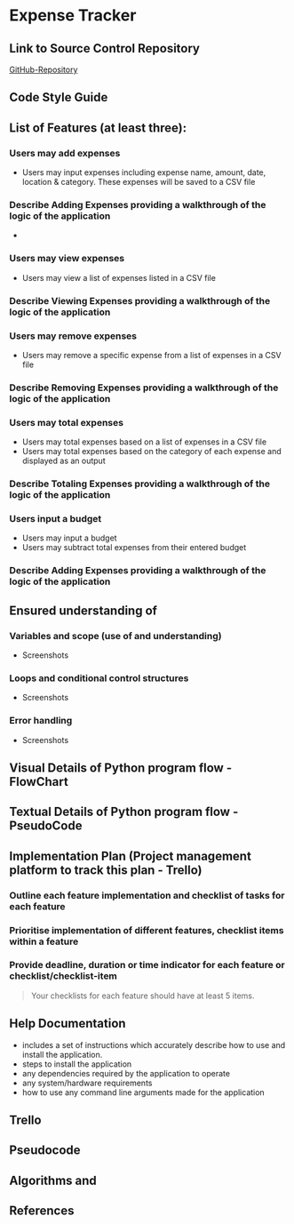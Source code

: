 # Expense Tracker

## Link to Source Control Repository
[GitHub-Repository](https://github.com/peter-duongGHub?tab=repositories)

## Code Style Guide 


## List of Features (at least three):

### Users may add expenses
- Users may input expenses including expense name, amount, date, location & category. These expenses will be saved to a CSV file

### Describe Adding Expenses providing a walkthrough of the logic of the application
- 

### Users may view expenses
- Users may view a list of expenses listed in a CSV file

### Describe Viewing Expenses providing a walkthrough of the logic of the application

### Users may remove expenses
- Users may remove a specific expense from a list of expenses in a CSV file

### Describe Removing Expenses providing a walkthrough of the logic of the application

### Users may total expenses
- Users may total expenses based on a list of expenses in a CSV file
- Users may total expenses based on the category of each expense and displayed as an output

### Describe Totaling Expenses providing a walkthrough of the logic of the application

### Users input a budget
- Users may input a budget
- Users may subtract total expenses from their entered budget

### Describe Adding Expenses providing a walkthrough of the logic of the application


## Ensured understanding of 
### Variables and scope (use of and understanding)
- Screenshots

### Loops and conditional control structures
- Screenshots

### Error handling
- Screenshots

## Visual Details of Python program flow - FlowChart


## Textual Details of Python program flow - PseudoCode

## Implementation Plan (Project management platform to track this plan - Trello)
### Outline each feature implementation and checklist of tasks for each feature

### Prioritise implementation of different features, checklist items within a feature

### Provide deadline, duration or time indicator for each feature or checklist/checklist-item

> Your checklists for each feature should have at least 5 items.


## Help Documentation
-  includes a set of instructions which accurately describe how to use and install the application.
- steps to install the application
- any dependencies required by the application to operate
- any system/hardware requirements
- how to use any command line arguments made for the application



## Trello

## Pseudocode

## Algorithms and 

## References